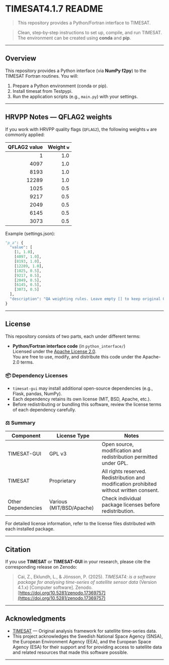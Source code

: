 # TIMESAT4.1.7 README

> This repository provides a Python/Fortran interface to TIMESAT.

> Clean, step‑by‑step instructions to set up, compile, and run TIMESAT. The environment can be created using **conda** and **pip**.

---

## Overview
This repository provides a Python interface (via **NumPy f2py**) to the TIMESAT Fortran routines. You will:

1. Prepare a Python environment (conda or pip).
2. Install timesat from Testpypi.
3. Run the application scripts (e.g., `main.py`) with your settings.

---


## HRVPP Notes — QFLAG2 weights
If you work with HRVPP quality flags (`QFLAG2`), the following weights `w` are commonly applied:

| QFLAG2 value | Weight `w` |
|---:|---:|
| 1     | 1.0 |
| 4097  | 1.0 |
| 8193  | 1.0 |
| 12289 | 1.0 |
| 1025  | 0.5 |
| 9217  | 0.5 |
| 2049  | 0.5 |
| 6145  | 0.5 |
| 3073  | 0.5 |

Example (settings.json):

```python
"p_a": {
  "value": [
    [1, 1.0],
    [4097, 1.0],
    [8193, 1.0],
    [12289, 1.0],
    [1025, 0.5],
    [9217, 0.5],
    [2049, 0.5],
    [6145, 0.5],
    [3073, 0.5]
  ],
  "description": "QA weighting rules. Leave empty [] to keep original QA values. Use [qa_value, weight] for exact matches or [min, max, weight] for ranges."
}
```

---

## License

This repository consists of two parts, each under different terms:

- **Python/Fortran interface code** (in `python_interface/`)  
  Licensed under the [Apache License 2.0](./python_interface/LICENSE).  
  You are free to use, modify, and distribute this code under the Apache-2.0 terms.

### 📦 Dependency Licenses

- `timesat-gui` may install additional open-source dependencies (e.g., Flask, pandas, NumPy).  
- Each dependency retains its own license (MIT, BSD, Apache, etc.).  
- Before redistributing or bundling this software, review the license terms of each dependency carefully.

### ⚖️ Summary

| Component        | License Type | Notes |
|------------------|--------------|-------|
| TIMESAT-GUI      | GPL v3       | Open source, modification and redistribution permitted under GPL. |
| TIMESAT          | Proprietary  | All rights reserved. Redistribution and modification prohibited without written consent. |
| Other Dependencies | Various (MIT/BSD/Apache) | Check individual package licenses before redistribution. |

For detailed license information, refer to the license files distributed with each installed package.

---

## Citation

If you use **TIMESAT** or **TIMESAT-GUI** in your research, please cite the corresponding release on Zenodo:

> Cai, Z., Eklundh, L., & Jönsson, P. (2025). *TIMESAT4:  is a software package for analysing time-series of satellite sensor data* (Version 4.1.x) [Computer software]. Zenodo.   
> [https://doi.org/10.5281/zenodo.17369757](https://doi.org/10.5281/zenodo.17369757)

---

## Acknowledgments

- [TIMESAT](https://www.nateko.lu.se/TIMESAT) — Original analysis framework for satellite time-series data.  
- This project acknowledges the Swedish National Space Agency (SNSA), the European Environment Agency (EEA), and the European Space Agency (ESA) for their support and for providing access to satellite data and related resources that made this software possible.

---

